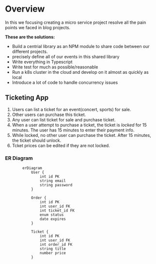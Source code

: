 # Overview

In this we focusing creating a micro service project resolve all the pain points we faced in blog projects.

**These are the solutions:**
- Build a centrial library as an NPM module to share code between our different projects.
- precisely define all of our events in this shared library
- Write everything in Typescript
- Write test for much as possible/reasonable
- Run a k8s cluster in the cloud and develop on it almost as quickly as local
- Introduce a lot of code to handle concurrency issues

## Ticketing App

1. Users can list a ticket for an event(concert, sports) for sale.
2. Other users can purchase this ticket.
3. Any user can list ticket for sale and purchase ticket.
4. When a user attempt to purchase a ticket, the ticket is *locked* for 15 minutes. The user has 15 minutes to enter their payment info.
5. While locked, no other user can purchase the ticket. After 15 minutes, the ticket should unlock.
6. Tcket prices can be edited if they are not locked.

### ER Diagram

``` mermaid
        erDiagram
            User {
                int id PK
                string email
                string password
            }

            Order {
                int id PK
                int user_id FK
                int ticket_id FK
                enum status
                date expires
            }

            Ticket {
                int id PK
                int user_id FK
                int order_id FK
                string title
                number price
            }
```


